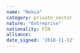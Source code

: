 ```yaml
---
name: "Nokia"
category: private_sector
nature: "Entreprise"
nationality: FIN
alliance: 
date_signed: '2018-11-12'
---
```

    
